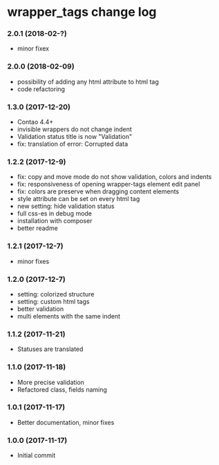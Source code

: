 # wrapper_tags change log

### 2.0.1 (2018-02-?)

* minor fixex

### 2.0.0 (2018-02-09)

* possibility of adding any html attribute to html tag
* code refactoring

### 1.3.0 (2017-12-20)

* Contao 4.4+ 
* invisible wrappers do not change indent
* Validation status title is now "Validation"
* fix: translation of error: Corrupted data

### 1.2.2 (2017-12-9)

* fix: copy and move mode do not show validation, colors and indents
* fix: responsiveness of opening wrapper-tags element edit panel
* fix: colors are preserve when dragging content elements
* style attribute can be set on every html tag
* new setting: hide validation status
* full css-es in debug mode 
* installation with composer
* better readme

### 1.2.1 (2017-12-7)

* minor fixes

### 1.2.0 (2017-12-7)

* setting: colorized structure
* setting: custom html tags
* better validation
* multi elements with the same indent

### 1.1.2 (2017-11-21)

* Statuses are translated

### 1.1.0 (2017-11-18)

* More precise validation
* Refactored class, fields naming

### 1.0.1 (2017-11-17)

* Better documentation, minor fixes

### 1.0.0 (2017-11-17)

* Initial commit
